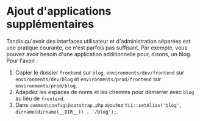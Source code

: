 Ajout d'applications supplémentaires
====================================

Tandis qu'avoir des interfaces utilisateur et d'administration séparées est une pratique courante, ce n'est parfois pas suffisant. Par exemple, vous pouvez avoir besoin d'une application additionnelle pour, disons, un blog. Pour l'avoir :

1. Copier le dossier `frontend` sur `blog`, `environments/dev/frontend` sur `environments/dev/blog` et `environments/prod/frontend`
sur `environments/prod/blog`.
2. Adapdez les espaces de noms et les chemins pour démarrer avec `blog` au lieu de `frontend`.
3. Dans `common\config\bootstrap.php` ajoutez `Yii::setAlias('blog', dirname(dirname(__DIR__)) . '/blog');`.
